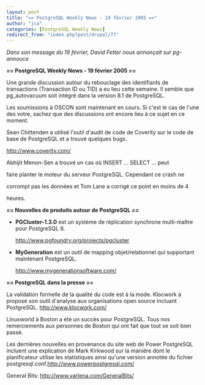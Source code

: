 ```yaml
---
layout: post
title: "== PostgreSQL Weekly News - 19 février 2005 =="
author: "jca"
categories: [PostgreSQL Weekly News]
redirect_from: "index.php?post/drupal/77"
---
```



<p><em>Dans son message du 19 février, David Fetter nous annonçait sur pg-annouce</em></p>

<p><strong>== PostgreSQL Weekly News - 19 février 2005 ==</strong></p>

<p>Une grande discussion autour du rebouclage des identifiants de transactions (Transaction ID ou TID) a eu lieu cette semaine. Il semble que pg_autovacuum soit intégré dans la version 8.1 de PostgreSQL.</p>

<p>Les soumissions à OSCON sont maintenant en cours. Si c'est le cas de l'une des votre, sachez que des discussions ont encore lieu à ce sujet en ce moment.</p>

<p>Sean Chittenden a utilisé l'outil d'audit de code de Coverity sur le code de base de PostgreSQL et a trouvé quelques bugs.

<a href="http://www.coverity.com/">http://www.coverity.com/<br />

</a></p>

<p>Abhijit Menon-Sen a trouvé un cas où INSERT ... SELECT ... peut

faire planter le moteur du serveur PostgreSQL. Cependant ce crash ne

corrompt pas les données et Tom Lane a corrigé ce point en moins de 4

heures.</p>

<!--more-->


<strong>== Nouvelles de produits autour de PostgreSQL ==</strong>

<ul>

<li><strong>PGCluster-1.3.0</strong> est un système de réplication synchrone multi-maître pour PostgreSQL 8.

<a href="http://www.pgfoundry.org/projects/pgcluster">http://www.pgfoundry.org/projects/pgcluster</a></li>

<li><strong>MyGeneration</strong> est un outil de mapping objet/relationnel qui supportant maintenant PostgreSQL.

<a href="http://www.mygenerationsoftware.com/">http://www.mygenerationsoftware.com/</a></li>

</ul>

<p><strong>== PostgreSQL dans la presse ==</strong></p>

<p>

La validation formelle de la qualité du code est à la mode. Klocwork a proposé son outil d'analyse aux organisations open source incluant PostgreSQL. <a href="http://www.klocwork.com/">http://www.klocwork.com/</a></p>

<p>

Linuxworld à Boston a été un succès pour PostgreSQL. Tous nos remerciements aux personnes de Boston qui ont fait que tout se soit bien passé.

</p>

<p>Les dernières nouvelles en provenance du site web de Power PostgreSQL incluent une explication de Mark Kirkwood sur la manière dont le planificateur utilise les statistiques ainsi qu'une version annotée du fichier postgresql.conf.<a href="http://www.powerpostgresql.com/">http://www.powerpostgresql.com/</a>

</p>

<p>

General Bits: <a href="http://www.varlena.com/GeneralBits/">http://www.varlena.com/GeneralBits/</a>

</p>